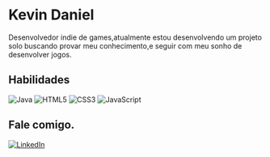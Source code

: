 # Kevin Daniel

 Desenvolvedor indie de games,atualmente estou desenvolvendo um projeto solo
 buscando provar meu conhecimento,e seguir com meu sonho de desenvolver jogos.

 ## Habilidades
 ![Java](https://img.shields.io/badge/Java-000?style=for-the-badge&logo=java)
 ![HTML5](https://img.shields.io/badge/HTML5-000?style=for-the-badge&logo=html5)
 ![CSS3](https://img.shields.io/badge/CSS3-000?style=for-the-badge&logo=css3&logoColor=264CE4)
 ![JavaScript](https://img.shields.io/badge/JavaScript-000?style=for-the-badge&logo=javascript)

 ## Fale comigo.
 [![LinkedIn](https://img.shields.io/badge/LinkedIn-000?style=for-the-badge&logo=linkedin&logoColor=0E76A8)](https://www.linkedin.com/in/kevin-borges-a23823264/)
 
 
